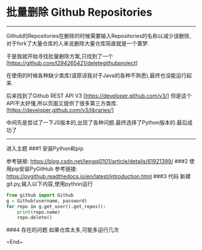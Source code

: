 # 批量删除 Github Repositories

------

Github的Repositories在删除的时候需要输入Repositories的名称以减少误删除,对于fork了大量仓库的人来说删除大量仓库简直就是一个噩梦.

于是我就开始寻找批量删除方案,只找到了一个 [https://github.com/l294265421/deletegithubproject]

在使用的时候各种缺少类库(请原谅我对于Java的各种不熟悉),最终也没能运行起来.

后来找到了Github REST API V3 [https://developer.github.com/v3/]
但是这个API不太好懂,所以页面又提供了很多第三方类库.
[https://developer.github.com/v3/libraries/]

中间先是尝试了一下JS版本的,出现了各种问题.最终选择了Python版本的.最后成功了

------
进入主题
###1 安装Python和pip

参考链接: https://blog.csdn.net/lengqi0101/article/details/61921399/
###2 使用pip安装PyGitHub
参考链接: https://pygithub.readthedocs.io/en/latest/introduction.html
###3 代码
新建git.py,输入以下内容,使用python运行
```python
from github import Github
g = Github(username, password)
for repo in g.get_user().get_repos():
    print(repo.name)
    repo.delete()
```
###4 存在的问题
如果仓库太多,可能多运行几次

~End~
